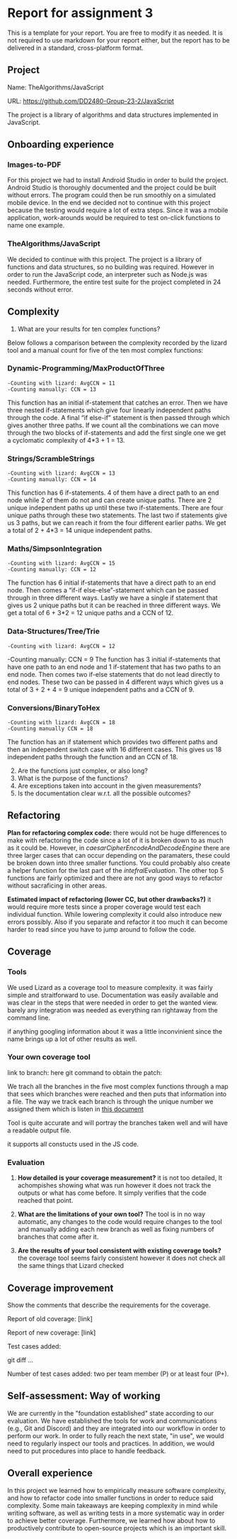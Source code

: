 # Report for assignment 3

This is a template for your report. You are free to modify it as needed.
It is not required to use markdown for your report either, but the report
has to be delivered in a standard, cross-platform format.

## Project

Name: TheAlgorithms/JavaScript

URL: https://github.com/DD2480-Group-23-2/JavaScript

The project is a library of algorithms and data structures implemented in JavaScript.

## Onboarding experience

### Images-to-PDF
For this project we had to install Android Studio in order to build the project. Android Studio is thoroughly documented and the project could be built without errors. The program could then be run smoothly on a simulated mobile device. In the end we decided not to continue with this project because the testing would require a lot of extra steps. Since it was a mobile application, work-arounds would be required to test on-click functions to name one example.

### TheAlgorithms/JavaScript
We decided to continue with this project. The project is a library of functions and data structures, so no building was required. However in order to run the JavaScript code, an interpreter such as Node.js was needed. Furthermore, the entire test suite for the project completed in 24 seconds without error.


## Complexity

1. What are your results for ten complex functions?

Below follows a comparison between the complexity recorded by the lizard tool and a manual count for five of the ten most complex functions:

### Dynamic-Programming/MaxProductOfThree
	-Counting with lizard: AvgCCN = 11
	-Counting manually: CCN = 13
This function has an initial if-statement that catches an error. Then we have three nested if-statements which give four linearly independent paths through the code. A final “if else-if” statement is then passed through which gives another three paths. If we count all the combinations we can move through the two blocks of if-statements and add the first single one we get a cyclomatic complexity of  4*3 + 1 = 13.
### Strings/ScrambleStrings
	-Counting with lizard: AvgCCN = 13
	-Counting manually: CCN = 14
This function has 6 if-statements. 4 of them have a direct path to an end node while 2 of them do not and can create unique paths. There are 2 unique independent paths up until these two if-statements. There are four unique paths through these two statements. The last two if statements give us 3 paths, but we can reach it from the four different earlier paths. We get a total of 2 + 4*3 = 14 unique independent paths.

### Maths/SimpsonIntegration
	-Counting with lizard: AvgCCN = 15
	-Counting manually: CCN = 12
The function has 6 initial if-statements that have a direct path to an end node. Then comes a “if-if else-else”-statement which can be passed through in three different ways. Lastly we have a single if statement that gives us 2 unique paths but it can be reached in three different ways. We get a total of 6 + 3*2 = 12 unique paths and a CCN of 12.

### Data-Structures/Tree/Trie
	-Counting with lizard: AvgCCN = 12
-Counting manually: CCN = 9
The function has 3 initial if-statements that have one path to an end node and 1 if-statement that has two paths to an end node. Then comes two if-else statements that do not lead directly to end nodes. These two can be passed in 4 different ways which gives us a total of 3 + 2 + 4 = 9 unique independent paths and a CCN of 9.

### Conversions/BinaryToHex
	-Counting with lizard: AvgCCN = 18
	-Counting manually CCN = 18
The function has an if statement which provides two different paths and then an independent switch case with 16 different cases. This gives us 18 independent paths through the function and an CCN of 18.

2. Are the functions just complex, or also long?
3. What is the purpose of the functions?
4. Are exceptions taken into account in the given measurements?
5. Is the documentation clear w.r.t. all the possible outcomes?

## Refactoring
**Plan for refactoring complex code:**
there would not be huge differences to make with refactoring the code since a lot of it is broken down to as much as it could be.
However, in *caesarCipherEncodeAndDecodeEngine* there are three larger cases that can occur depending on the paramaters, these could be broken down into three smaller functions.
You could probably also create a helper function for the last part of the *intefralEvaluation*.
The other top 5 functions are fairly optimized and there are not any good ways to refactor without sacraficing in other areas.

**Estimated impact of refactoring (lower CC, but other drawbacks?)**
it would require more tests since a proper coverage would test each individual function. While lowering complexity it could also introduce new errors possibly. Also if you separate and refactor it too much it can become harder to read since you have to jump around to follow the code.

## Coverage

### Tools


We used Lizard as a coverage tool to measure complexity.
it was fairly simple and straitforward to use. Documentation was easily available and was clear in the steps that were needed in order to get the wanted view.
barely any integration was needed as everything ran rightaway from the command line.

if anything googling information about it was a little inconvinient since the name brings up a lot of other results as well.

### Your own coverage tool

link to branch: here
git command to obtain the patch:

We trach all the branches in the five most complex functions through a map that sees which branches were reached and then puts that information into a file.
The way we track each branch is through the unique number we assigned them which is listen in [this document](Assignment3.md)

Tool is quite accurate and will portray the branches taken well and will have a readable output file.

it supports all constucts used in the JS code.

### Evaluation

1. **How detailed is your coverage measurement?**
   it is not too detailed, It achompishes showing what was run however it does not track the outputs or what has come before. It simply verifies that the code reached that point.

2. **What are the limitations of your own tool?**
   The tool is in no way automatic, any changes to the code would require changes to the tool and manually adding each new branch as well as fixing numbers of branches that come after it.

3. **Are the results of your tool consistent with existing coverage tools?**
   the coverage tool seems fairly consistent however it does not check all the same things that Lizard checked

## Coverage improvement

Show the comments that describe the requirements for the coverage.

Report of old coverage: [link]

Report of new coverage: [link]

Test cases added:

git diff ...

Number of test cases added: two per team member (P) or at least four (P+).

## Self-assessment: Way of working
We are currently in the "foundation established" state according to our evaluation. We have established the tools for work and communications (e.g., Git and Discord) and they are integrated into our workflow in order to perform our work. In order to fully reach the next state, "in use", we would need to regularly inspect our tools and practices. In addition, we would need to put procedures into place to handle feedback.

## Overall experience
In this project we learned how to empirically measure software complexity, and how to refactor code into smaller functions in order to reduce said complexity. Some main takeaways are keeping complexity in mind while writing software, as well as writing tests in a more systematic way in order to achieve better coverage. Furthermore, we learned how about how to productively contribute to open-source projects which is an important skill.